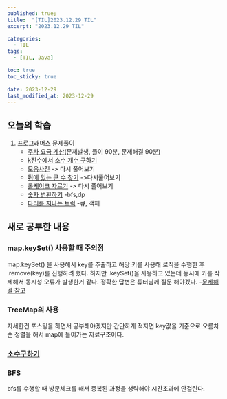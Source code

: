```yaml
---
published: true;
title:  "[TIL]2023.12.29 TIL"
excerpt: "2023.12.29 TIL"

categories:
  - TIL
tags:
  - [TIL, Java]

toc: true
toc_sticky: true
 
date: 2023-12-29
last_modified_at: 2023-12-29
---
```

## 오늘의 학습
1. 프로그래머스 문제풀이
    - [주차 요금 계산](https://school.programmers.co.kr/learn/courses/30/lessons/92341)(문제발생, 풀이 90분, 문제해결 90분)  
    - [k진수에서 소수 개수 구하기](https://school.programmers.co.kr/learn/courses/30/lessons/92335)
    - [모음사전](https://school.programmers.co.kr/learn/courses/30/lessons/84512) -> 다시 풀어보기
    - [뒤에 있는 큰 수 찾기](https://school.programmers.co.kr/learn/courses/30/lessons/154539) ->다시풀어보기
    - [롤케이크 자르기](https://school.programmers.co.kr/learn/courses/30/lessons/132265) -> 다시 풀어보기
    - [숫자 변환하기](https://school.programmers.co.kr/learn/courses/30/lessons/154538) -bfs,dp
    - [다리를 지나는 트럭](https://school.programmers.co.kr/learn/courses/30/lessons/42583) -큐, 객체

    



## 새로 공부한 내용
### map.keySet() 사용할 때 주의점
map.keySet() 을 사용해서 key를 추출하고  해당 키를 사용해 로직을 수행한 후 .remove(key)를 진행하려 했다. 하지만 .keySet()을 사용하고 있는데 동시에 키를 삭제해서 동시성 오류가 발생한거 같다. 정확한 답변은 튜터님께 질문 해야겠다.
-[문제해결 참고](https://school.programmers.co.kr/questions/26732?question=26732)

### TreeMap의 사용
자세한건 포스팅을 하면서 공부해야겠지만 간단하게 적자면 key값을 기준으로 오름차순 정렬을 해서 map에 들어가는 자료구조이다.

### [소수구하기]()

### BFS
bfs를 수행할 때 방문체크를 해서 중복된 과정을 생략해야 시간초과에 안걸린다.